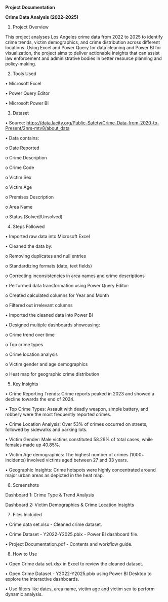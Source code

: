 **Project Documentation**

**Crime Data Analysis (2022–2025)**

1. Project Overview

This project analyses Los Angeles crime data from 2022 to 2025 to identify crime trends, victim demographics, and crime distribution across different locations. Using Excel and Power Query for data cleaning and Power BI for visualization, the project aims to deliver actionable insights that can assist law enforcement and administrative bodies in better resource planning and policy-making.

2. Tools Used

•	Microsoft Excel

•	Power Query Editor

•	Microsoft Power BI

3. Dataset

•	Source: https://data.lacity.org/Public-Safety/Crime-Data-from-2020-to-Present/2nrs-mtv8/about_data

•	Data contains:

o	Date Reported

o	Crime Description

o	Crime Code

o	Victim Sex

o	Victim Age

o	Premises Description

o	Area Name

o	Status (Solved/Unsolved)

4. Steps Followed

•	Imported raw data into Microsoft Excel

•	Cleaned the data by:

o	Removing duplicates and null entries

o	Standardizing formats (date, text fields)

o	Correcting inconsistencies in area names and crime descriptions

•	Performed data transformation using Power Query Editor:

o	Created calculated columns for Year and Month

o	Filtered out irrelevant columns

•	Imported the cleaned data into Power BI

•	Designed multiple dashboards showcasing:

o	Crime trend over time

o	Top crime types

o	Crime location analysis

o	Victim gender and age demographics

o	Heat map for geographic crime distribution

5. Key Insights

•	Crime Reporting Trends: Crime reports peaked in 2023 and showed a decline towards the end of 2024.

•	Top Crime Types: Assault with deadly weapon, simple battery, and robbery were the most frequently reported crimes.

•	Crime Location Analysis: Over 53% of crimes occurred on streets, followed by sidewalks and parking lots.

•	Victim Gender: Male victims constituted 58.29% of total cases, while females made up 40.85%.

•	Victim Age demographics: The highest number of crimes (1000+ incidents) involved victims aged between 27 and 33 years.

•	Geographic Insights: Crime hotspots were highly concentrated around major urban areas as depicted in the heat map.

6. Screenshots

Dashboard 1: Crime Type & Trend Analysis
 
Dashboard 2: Victim Demographics & Crime Location Insights
 
7. Files Included

•	Crime data set.xlsx - Cleaned crime dataset.

•	Crime Dataset - Y2022-Y2025.pbix - Power BI dashboard file.

•	Project Documentation.pdf - Contents and workflow guide. 

8. How to Use

•	Open Crime data set.xlsx in Excel to review the cleaned dataset.

•	Open Crime Dataset - Y2022-Y2025.pbix using Power BI Desktop to explore the interactive dashboards.

•	Use filters like dates, area name, victim age and victim sex to perform dynamic analysis.
